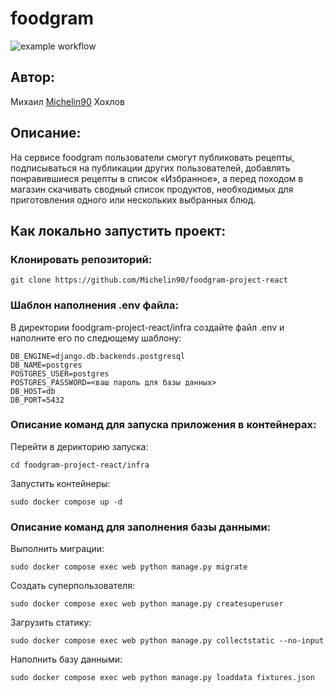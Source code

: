 # foodgram
![example workflow](https://github.com/Michelin90/foodgram-project-react/actions/workflows/main.yml/badge.svg)

## Автор:

Михаил [Michelin90](https://github.com/Michelin90) Хохлов

## Описание:

На сервисе foodgram пользователи смогут публиковать рецепты, 
подписываться на публикации других пользователей, 
добавлять понравившиеся рецепты в список «Избранное», 
а перед походом в магазин скачивать сводный список продуктов, 
необходимых для приготовления одного или нескольких выбранных блюд.

## Как  локально запустить проект:

### Клонировать репозиторий:

```
git clone https://github.com/Michelin90/foodgram-project-react
```

### Шаблон наполнения .env файла:

В директории foodgram-project-react/infra создайте файл .env и наполните его по следющему шаблону:

```
DB_ENGINE=django.db.backends.postgresql
DB_NAME=postgres
POSTGRES_USER=postgres
POSTGRES_PASSWORD=<ваш пароль для базы данных>
DB_HOST=db
DB_PORT=5432
```

### Описание команд для запуска приложения в контейнерах:

Перейти в дерикторию запуска:

```
cd foodgram-project-react/infra
```

Запустить контейнеры:

```
sudo docker compose up -d
```

### Описание команд для заполнения базы данными:

Выполнить миграции:

```
sudo docker compose exec web python manage.py migrate
```
Создать суперпользователя:

```
sudo docker compose exec web python manage.py createsuperuser
```

Загрузить статику:

```
sudo docker compose exec web python manage.py collectstatic --no-input
```

Наполнить базу данными:
```
sudo docker compose exec web python manage.py loaddata fixtures.json
```
